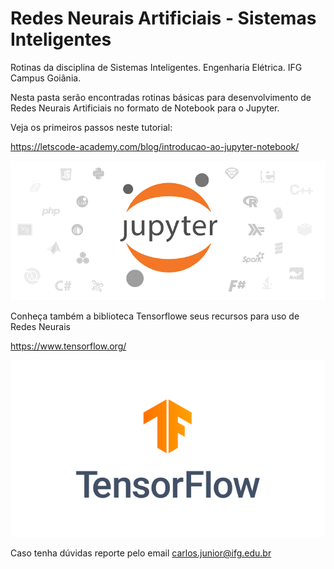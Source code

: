 # Redes Neurais Artificiais - Sistemas Inteligentes

Rotinas da disciplina de Sistemas Inteligentes. Engenharia Elétrica. IFG Campus Goiânia.

Nesta pasta serão encontradas rotinas básicas para desenvolvimento de Redes Neurais Artificiais no formato de Notebook para o Jupyter.

Veja os primeiros passos neste tutorial:

https://letscode-academy.com/blog/introducao-ao-jupyter-notebook/

![](jupyter.png)

Conheça também a biblioteca Tensorflowe seus recursos para uso de Redes Neurais

https://www.tensorflow.org/

![](tensorflow.png)

Caso tenha dúvidas reporte pelo email carlos.junior@ifg.edu.br
